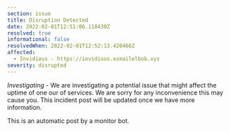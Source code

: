 ```yaml
---
section: issue
title: Disruption Detected
date: 2022-02-01T12:51:06.118430Z
resolved: true
informational: false
resolvedWhen: 2022-02-01T12:52:13.420466Z
affected:
  - Invidious - https://invidious.esmailelbob.xyz
severity: disrupted
---
```

*Investigating* - We are investigating a potential issue that might affect the uptime of one our of services. We are sorry for any inconvenience this may cause you. This incident post will be updated once we have more information.

This is an automatic post by a monitor bot.
        